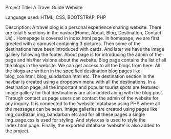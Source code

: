 Project Title: A Travel Guide Website

Language used: HTML, CSS, BOOTSTRAP, PHP

Description:
A travel blog is a personal experience sharing website. There are total 5
sections in the navbar(Home, About, Blog, Destination, Contact Us) .
Homepage is covered in index.html page. In homepage, we are first greeted
with a carousel containing 3 pictures. Then some of the destinations have
been introduced with cards. And later we have the image gallery following
the footer. About page is for introducing the admin of the page and his/her
visions about the website. Blog page contains the list of all the blogs in the
website. We can get access to all the blogs from here. All the blogs are
written in the specified destination blog pages like blog_cox.html,
blog_sundarban.html etc. The destination section in the navbar is created
using a dropdown menu with all the destinations. In a destination page, all the
important and popular tourist spots are featured, image gallery for that
destinations are also added along with the blog post. Through contact us page
users can contact the admin of the website for any inquiry. It is
connected to the ‘website’ database using PHP where all the messages can be
seen. Image galleries are created using pages like img_coxBazar,
img_bandarban etc and for all these pages a single img_page.css is used for
styling. And style.css is used to style the index.html page. Finally, the
exported database ‘website’ is also added to the project.

